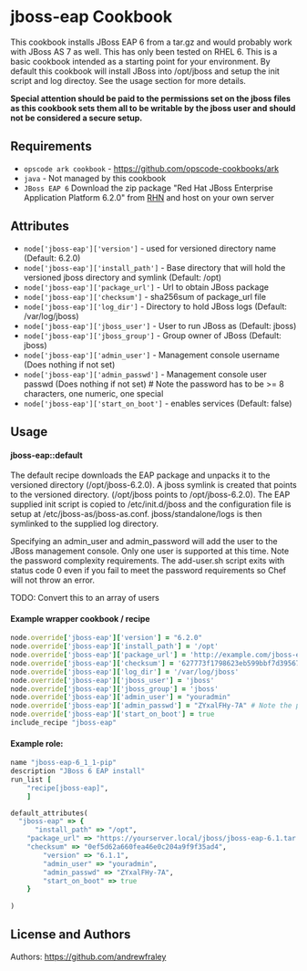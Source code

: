 jboss-eap Cookbook
==================

This cookbook installs JBoss EAP 6 from a tar.gz and would probably work with JBoss AS 7 as well.  This has only been tested on RHEL 6.  This is a basic cookbook intended as a starting point for your environment.  By default this cookbook will install JBoss into /opt/jboss and setup the init script and log directoy. See the usage section for more details.

**Special attention should be paid to the permissions set on the jboss files as this cookbook sets them all to be writable by the jboss user and should not be considered a secure setup.**

Requirements
------------
- `opscode ark cookbook` - https://github.com/opscode-cookbooks/ark
- `java` - Not managed by this cookbook
- `JBoss EAP 6` Download the zip package "Red Hat JBoss Enterprise Application Platform 6.2.0" from [RHN](https://access.redhat.com/jbossnetwork/restricted/listSoftware.html?downloadType=distributions&product=appplatform&version=6.1.1) and host on your own server

Attributes
----------
* `node['jboss-eap']['version']` - used for versioned directory name (Default: 6.2.0)
* `node['jboss-eap']['install_path']` - Base directory that will hold the versioned jboss directory and symlink (Default: /opt)
* `node['jboss-eap']['package_url']` - Url to obtain JBoss package
* `node['jboss-eap']['checksum']` - sha256sum of package_url file
* `node['jboss-eap']['log_dir']` - Directory to hold JBoss logs (Default: /var/log/jboss)
* `node['jboss-eap']['jboss_user']` - User to run JBoss as (Default: jboss)
* `node['jboss-eap']['jboss_group']` - Group owner of JBoss (Default: jboss)
* `node['jboss-eap']['admin_user']` - Management console username (Does nothing if not set)
* `node['jboss-eap']['admin_passwd']` - Management console user passwd (Does nothing if not set) # Note the password has to be >= 8 characters, one numeric, one special
* `node['jboss-eap']['start_on_boot']` - enables services (Default: false)

Usage
-----
#### jboss-eap::default
The default recipe downloads the EAP package and unpacks it to the versioned directory (/opt/jboss-6.2.0).  A jboss symlink is created that points to the versioned directory. (/opt/jboss points to /opt/jboss-6.2.0).  The EAP supplied init script is copied to /etc/init.d/jboss and the configuration file is setup at /etc/jboss-as/jboss-as.conf.  jboss/standalone/logs is then symlinked to the supplied log directory.

Specifying an admin_user and admin_password will add the user to the JBoss management console.  Only one user is supported at this time.  Note the password complexity requirements.  The add-user.sh script exits with status code 0 even if you fail to meet the password requirements so Chef will not throw an error.  

TODO: Convert this to an array of users

#### Example wrapper cookbook / recipe
```ruby
node.override['jboss-eap']['version'] = "6.2.0"
node.override['jboss-eap']['install_path'] = '/opt'
node.override['jboss-eap']['package_url'] = 'http://example.com/jboss-eap-6.2.0.zip'
node.override['jboss-eap']['checksum'] = '627773f1798623eb599bbf7d39567f60941a706dc971c17f5232ffad028bc6f4'
node.override['jboss-eap']['log_dir'] = '/var/log/jboss'
node.override['jboss-eap']['jboss_user'] = 'jboss'
node.override['jboss-eap']['jboss_group'] = 'jboss'
node.override['jboss-eap']['admin_user'] = "youradmin"
node.override['jboss-eap']['admin_passwd'] = "ZYxalFHy-7A" # Note the password has to be >= 8 characters, one numeric, one special
node.override['jboss-eap']['start_on_boot'] = true
include_recipe "jboss-eap"

```

#### Example role: 

```ruby
name "jboss-eap-6_1_1-pip"
description "JBoss 6 EAP install"
run_list [
    "recipe[jboss-eap]",
    ]

default_attributes(
  "jboss-eap" => {
      "install_path" => "/opt",
    "package_url" => "https://yourserver.local/jboss/jboss-eap-6.1.tar.gz",
    "checksum" => "0ef5d62a660fea46e0c204a9f9f35ad4",
        "version" => "6.1.1",
        "admin_user" => "youradmin",
        "admin_passwd" => "ZYxalFHy-7A",
        "start_on_boot" => true
    }
  
)
```



License and Authors
-------------------
Authors: https://github.com/andrewfraley
